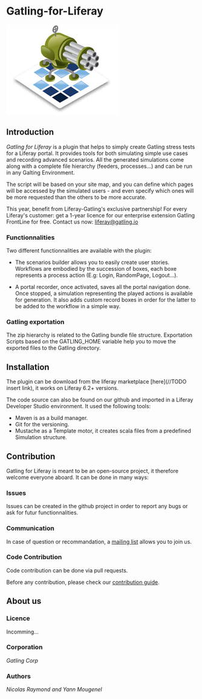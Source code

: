 Gatling-for-Liferay
===================
![Project Logo](images/gatling_for_liferay_logo.jpg)
## Introduction
_Gatling for Liferay_ is a plugin that helps to simply create Gatling stress tests for a Liferay portal. It provides tools for both simulating simple use cases and
recording advanced scenarios. All the generated simulations come along with
a complete file hierarchy (feeders, processes...) and can be run in any Galting Environment.

The script will be based on your site map, and you can define which pages will be accessed by the simulated users - and even specify which ones will be more requested than the others to be more accurate.

This year, benefit from Liferay-Gatling's exclusive partnership! For every Liferay's customer: get a 1-year licence for our enterprise extension Gatling FrontLine for free. Contact us now: liferay@gatling.io

### Functionnalities
Two different functionnalities are available with the plugin:
  - The scenarios builder allows you to easily create user stories. Workflows are
  embodied by the succession of boxes, each boxe represents a process action
  (E.g: Login, RandomPage, Logout...).

  - A portal recorder, once activated, saves all the portal navigation done. Once stopped, a simulation representing the played actions is available for generation.
  It also adds custom record boxes in order for the latter to be added to the workflow in a simple way.


### Gatling exportation
  The zip hierarchy is related to the Gatling bundle file structure. Exportation Scripts based on the GATLING_HOME variable help you to move the exported files to the Gatling directory.

## Installation
The plugin can be download from the liferay marketplace [here](//TODO insert link), it works on Liferay 6.2+ versions.

  The code source can also be found on our github and imported in a Liferay Developer Studio environment. It used the following tools:
  - Maven is as a build manager.
  - Git for the versioning.
  - Mustache as a Template motor, it creates scala files from a predefined Simulation structure.

## Contribution
Gatling for Liferay is meant to be an open-source project, it therefore welcome everyone aboard. It can be done in many ways:

### Issues
Issues can be created in the github project in order to report any bugs or ask for futur functionnalities.
### Communication
In case of question or recommandation, a [mailing list](https://groups.google.com/forum/#!forum/gatling) allows you to join us.

### Code Contribution
Code contribution can be done via pull requests.

Before any contribution, please check our [contribution guide](CONTRIBUTING.md).

## About us

### Licence
Incomming...
### Corporation
_Gatling Corp_
### Authors
_Nicolas Raymond and Yann Mougenel_
